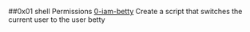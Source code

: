 ##0x01 shell Permissions
[0-iam-betty](./0-iam_betty) Create a script that switches the current user to the user betty

